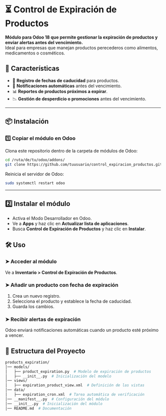 # ⏳ Control de Expiración de Productos

**Módulo para Odoo 18 que permite gestionar la expiración de productos y enviar alertas antes del vencimiento.**  
Ideal para empresas que manejan productos perecederos como alimentos, medicamentos o cosméticos.  

## 🚀 Características

- 📅 **Registro de fechas de caducidad** para productos.
- 🔔 **Notificaciones automáticas** antes del vencimiento.
- 📊 **Reportes de productos próximos a expirar**.
- 📉 **Gestión de desperdicio o promociones** antes del vencimiento.

---

## 📦 Instalación

### 1️⃣ **Copiar el módulo en Odoo**
Clona este repositorio dentro de la carpeta de módulos de Odoo:

```bash
cd /ruta/de/tu/odoo/addons/
git clone https://github.com/tuusuario/control_expiracion_productos.git
```

Reinicia el servidor de Odoo:

``` bash
sudo systemctl restart odoo
```

---

## 2️⃣ Instalar el módulo

- Activa el Modo Desarrollador en Odoo.
- Ve a **Apps** y haz clic en **Actualizar lista de aplicaciones**.
- Busca **Control de Expiración de Productos** y haz clic en **Instalar**.

## 🛠 Uso

### ➤ Acceder al módulo

Ve a **Inventario > Control de Expiración de Productos**.

### ➤ Añadir un producto con fecha de expiración

1. Crea un nuevo registro.
2. Selecciona el producto y establece la fecha de caducidad.
3. Guarda los cambios.

### ➤ Recibir alertas de expiración

Odoo enviará notificaciones automáticas cuando un producto esté próximo a vencer.

## 📂 Estructura del Proyecto

```bash
products_expiration/
│── models/
│   ├── product_expiration.py  # Modelo de expiración de productos
│   ├── __init__.py  # Inicialización del modelo
│── views/
│   ├── expiration_product_view.xml  # Definición de las vistas
│── data/
│   ├── expiration_cron.xml  # Tarea automática de verificación
│── __manifest__.py  # Configuración del módulo
│── __init__.py  # Inicialización del módulo
│── README.md  # Documentación

